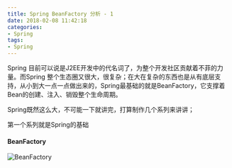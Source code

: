 ```yaml
---
title: Spring BeanFactory 分析 - 1 
date: 2018-02-08 11:42:18
categories:
- Spring
tags:
- Spring
---
```



Spring 目前可以说是J2EE开发中的代名词了，为整个开发社区贡献着不菲的力量。而Spring 整个生态圈又很大，很复杂；在大在复杂的东西也是从有底层支持，从小到大一点一点做出来的，Spring最基础的就是BeanFactory，它支撑着Bean的创建、注入、销毁整个生命周期。

Spring既然这么大，不可能一下就讲完，打算制作几个系列来讲讲；

第一个系列就是Spring的基础

#### BeanFactory

<!-- more -->

![BeanFactory](http://ohv2w0i3m.bkt.clouddn.com/830dd17c-dcbf-4791-b932-b2252275c84f.png)
